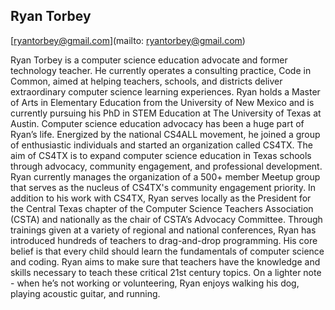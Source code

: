 ## Ryan Torbey

[ryantorbey@gmail.com](mailto: ryantorbey@gmail.com)

Ryan Torbey is a computer science education advocate and former technology teacher. He currently operates a consulting practice, Code in Common, aimed at helping teachers, schools, and districts deliver extraordinary computer science learning experiences. Ryan holds a Master of Arts in Elementary Education from the University of New Mexico and is currently pursuing his PhD in STEM Education at The University of Texas at Austin.   Computer science education advocacy has been a huge part of Ryan’s life. Energized by the national CS4ALL movement, he joined a group of enthusiastic individuals and started an organization called CS4TX. The aim of CS4TX is to expand computer science education in Texas schools through advocacy, community engagement, and professional development. Ryan currently manages the organization of a 500+ member Meetup group that serves as the nucleus of CS4TX's community engagement priority. In addition to his work with CS4TX, Ryan serves locally as the President for the Central Texas chapter of the Computer Science Teachers Association (CSTA) and nationally as the chair of CSTA’s Advocacy Committee.  Through trainings given at a variety of regional and national conferences, Ryan has introduced hundreds of teachers to drag-and-drop programming. His core belief is that every child should learn the fundamentals of computer science and coding. Ryan aims to make sure that teachers have the knowledge and skills necessary to teach these critical 21st century topics.  On a lighter note - when he’s not working or volunteering, Ryan enjoys walking his dog, playing acoustic guitar, and running.
